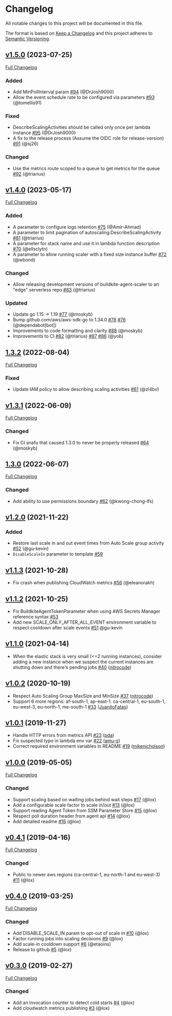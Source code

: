 # Changelog
All notable changes to this project will be documented in this file.

The format is based on [Keep a Changelog](http://keepachangelog.com/en/1.0.0/)
and this project adheres to [Semantic Versioning](http://semver.org/spec/v2.0.0.html).

## [v1.5.0](https://github.com/buildkite/buildkite-agent-scaler/tree/v1.5.0) (2023-07-25)
[Full Changelog](https://github.com/buildkite/buildkite-agent-scaler/compare/v1.4.0...v1.5.0)

### Added
- Add MinPollInterval param [#94](https://github.com/buildkite/buildkite-agent-scaler/pull/94) (@DrJosh9000)
- Allow the event schedule rate to be configured via parameters [#93](https://github.com/buildkite/buildkite-agent-scaler/pull/93) (@tomellis91)

### Fixed
- DescribeScalingActivities should be called only once per lambda instance [#95](https://github.com/buildkite/buildkite-agent-scaler/pull/95) (@DrJosh9000)
- A fix to the release process (Assume the OIDC role for release-version) [#91](https://github.com/buildkite/buildkite-agent-scaler/pull/91) (@sj26)

### Changed
- Use the metrics route scoped to a queue to get metrics for the queue [#92](https://github.com/buildkite/buildkite-agent-scaler/pull/92) (@triarius)

## [v1.4.0](https://github.com/buildkite/buildkite-agent-scaler/tree/v1.4.0) (2023-05-17)
[Full Changelog](https://github.com/buildkite/buildkite-agent-scaler/compare/v1.3.2...v1.4.0)

### Added
- A parameter to configure logs retention [#75](https://github.com/buildkite/buildkite-agent-scaler/pull/75) (@Amir-Ahmad)
- A parameter to limit pagination of autoscaling:DescribeScalingActivity [#81](https://github.com/buildkite/buildkite-agent-scaler/pull/81) (@triarius)
- A parameter for stack name and use it in lambda function description [#70](https://github.com/buildkite/buildkite-agent-scaler/pull/70) (@ellsclytn)
- A parameter to allow running scaler with a fixed size instance buffer [#72](https://github.com/buildkite/buildkite-agent-scaler/pull/72) (@wbond)

### Changed
- Allow releasing development versions of buildkite-agent-scaler to an "edge" serverless repo [#83](https://github.com/buildkite/buildkite-agent-scaler/pull/83) (@triarius)

### Updated
- Update go 1.15 -> 1.19 [#77](https://github.com/buildkite/buildkite-agent-scaler/pull/77) (@moskyb)
- Bump github.com/aws/aws-sdk-go to 1.34.0 [#78](https://github.com/buildkite/buildkite-agent-scaler/pull/78) [#76](https://github.com/buildkite/buildkite-agent-scaler/pull/76) (@dependabot[bot])
- Improvements to code formatting and clarity [#88](https://github.com/buildkite/buildkite-agent-scaler/pull/88) (@moskyb)
- Improvements to CI [#82](https://github.com/buildkite/buildkite-agent-scaler/pull/82) (@triarius) [#87](https://github.com/buildkite/buildkite-agent-scaler/pull/87) [#86](https://github.com/buildkite/buildkite-agent-scaler/pull/86) (@yob)

## [1.3.2](https://github.com/buildkite/buildkite-agent-scaler/tree/1.3.2) (2022-08-04)
[Full Changelog](https://github.com/buildkite/buildkite-agent-scaler/compare/v1.3.1...1.3.2)

### Fixed
- Update IAM policy to allow describing scaling activities [#61](https://github.com/buildkite/buildkite-agent-scaler/pull/61) (@zl4bv)

## [v1.3.1](https://github.com/buildkite/buildkite-agent-scaler/tree/v1.3.1) (2022-06-09)
[Full Changelog](https://github.com/buildkite/buildkite-agent-scaler/compare/v1.3.0...v1.3.1)

### Changed
- Fix CI snafu that caused 1.3.0 to never be properly released [#64](https://github.com/buildkite/buildkite-agent-scaler/pull/64) (@moskyb)

## [1.3.0](https://github.com/buildkite/buildkite-agent-scaler/tree/1.3.0) (2022-06-07)
[Full Changelog](https://github.com/buildkite/buildkite-agent-scaler/compare/v1.2.0...1.3.0)

### Changed
- Add ability to use permissions boundary [#62](https://github.com/buildkite/buildkite-agent-scaler/pull/62) (@kwong-chong-lfs)

## [v1.2.0](https://github.com/buildkite/buildkite-agent-scaler/compare/v1.1.3...v1.2.0) (2021-11-22)

### Added

* Restore last scale in and out event times from Auto Scale group activity [#52](https://github.com/buildkite/buildkite-agent-scaler/pull/52) (@gu-kevin)
* `DisableScaleIn` parameter to template [#59](https://github.com/buildkite/buildkite-agent-scaler/pull/59)

## [v1.1.3](https://github.com/buildkite/buildkite-agent-scaler/compare/v1.1.2...v1.1.3) (2021-10-28)

* Fix crash when publishing CloudWatch metrics [#56](https://github.com/buildkite/buildkite-agent-scaler/pull/56) (@eleanorakh)

## [v1.1.2](https://github.com/buildkite/buildkite-agent-scaler/compare/v1.1.1...v1.1.2) (2021-10-25)

* Fix BuildkiteAgentTokenParameter when using AWS Secrets Manager reference syntax [#53](https://github.com/buildkite/buildkite-agent-scaler/pull/53)
* Add new SCALE_ONLY_AFTER_ALL_EVENT environment variable to respect cooldown after scale events [#51](https://github.com/buildkite/buildkite-agent-scaler/pull/51) @gu-kevin

## [v1.1.0](https://github.com/buildkite/buildkite-agent-scaler/compare/v1.0.2...v1.1.0) (2021-04-14)

* When the elastic stack is very small (<=2 running instances), consider adding a new instance when we suspect the current instances are shutting down and there's pending jobs [#40](https://github.com/buildkite/buildkite-agent-scaler/pull/40) ([nitrocode](https://github.com/dbaggerman))

## [v1.0.2](https://github.com/buildkite/buildkite-agent-scaler/compare/v1.0.1...v1.0.2) (2020-10-19)

* Respect Auto Scaling Group MaxSize and MinSize [#37](https://github.com/buildkite/buildkite-agent-scaler/pull/37) ([nitrocode](https://github.com/nitrocode))
* Support 6 more regions: af-south-1, ap-east-1. ca-central-1, eu-south-1, eu-west-3, eu-north-1, me-south-1 [#33](https://github.com/buildkite/buildkite-agent-scaler/pull/33) ([JuanitoFatas](https://github.com/JuanitoFatas))

## [v1.0.1](https://github.com/buildkite/buildkite-agent-scaler/compare/v1.0.0...v1.0.1) (2019-11-27)

* Handle HTTP errors from metrics API [#23](https://github.com/buildkite/buildkite-agent-scaler/pull/23) ([pda](https://github.com/pda))
* Fix suspected typo in lambda env var [#22](https://github.com/buildkite/buildkite-agent-scaler/pull/22) ([amu-g](https://github.com/amu-g))
* Correct required environment variables in README [#19](https://github.com/buildkite/buildkite-agent-scaler/pull/19) ([mikenicholson](https://github.com/mikenicholson))

## [v1.0.0](https://github.com/buildkite/buildkite-agent-scaler/tree/v1.0.0) (2019-05-05)
[Full Changelog](https://github.com/buildkite/buildkite-agent-scaler/compare/v0.4.1...v1.0.0)

### Changed
- Support scaling based on waiting jobs behind wait steps [#17](https://github.com/buildkite/buildkite-agent-scaler/pull/17) (@lox)
- Add a configurable scale factor to scale in/out [#13](https://github.com/buildkite/buildkite-agent-scaler/pull/13) (@lox)
- Support reading Agent Token from SSM Parameter Store [#15](https://github.com/buildkite/buildkite-agent-scaler/pull/15) (@lox)
- Respect poll duration header from agent api [#14](https://github.com/buildkite/buildkite-agent-scaler/pull/14) (@lox)
- Add detailed readme [#16](https://github.com/buildkite/buildkite-agent-scaler/pull/16) (@lox)

## [v0.4.1](https://github.com/buildkite/buildkite-agent-scaler/tree/v0.4.1) (2019-04-16)
[Full Changelog](https://github.com/buildkite/buildkite-agent-scaler/compare/v0.4.0...v0.4.1)

### Changed
- Public to newer aws regions (ca-central-1, eu-north-1 and eu-west-3) [#11](https://github.com/buildkite/buildkite-agent-scaler/pull/11) (@lox)

## [v0.4.0](https://github.com/buildkite/buildkite-agent-scaler/tree/v0.4.0) (2019-03-25)
[Full Changelog](https://github.com/buildkite/buildkite-agent-scaler/compare/v0.3.0...v0.4.0)

### Changed
- Add DISABLE_SCALE_IN param to opt-out of scale in [#10](https://github.com/buildkite/buildkite-agent-scaler/pull/10) (@lox)
- Factor running jobs into scaling decisions [#9](https://github.com/buildkite/buildkite-agent-scaler/pull/9) (@lox)
- Add scale-in cooldown support [#6](https://github.com/buildkite/buildkite-agent-scaler/pull/6) (@etaoins)
- Release to github [#5](https://github.com/buildkite/buildkite-agent-scaler/pull/5) (@lox)

## [v0.3.0](https://github.com/buildkite/buildkite-agent-scaler/tree/v0.3.0) (2019-02-27)
[Full Changelog](https://github.com/buildkite/buildkite-agent-scaler/compare/75dc66865e51...v0.3.0)

### Changed
- Add an invocation counter to detect cold starts [#4](https://github.com/buildkite/buildkite-agent-scaler/pull/4) (@lox)
- Add cloudwatch metrics publishing [#3](https://github.com/buildkite/buildkite-agent-scaler/pull/3) (@lox)
